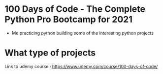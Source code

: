 # 100 Days of Code - The Complete Python Pro Bootcamp for 2021
- Me practicing python building some of the interesting python projects
# What type of projects

Link to udemy course : https://www.udemy.com/course/100-days-of-code/
